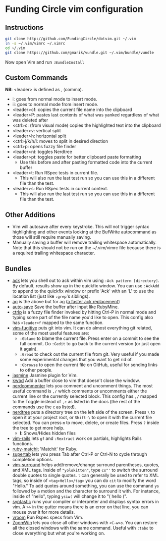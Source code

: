 # Funding Circle vim configuration

## Instructions

```bash
git clone http://github.com/FundingCircle/dotvim.git ~/.vim
ln -s ~/.vim/vimrc ~/.vimrc
cd ~/.vim
git clone https://github.com/gmarik/vundle.git ~/.vim/bundle/vundle
```

Now open Vim and run `:BundleInstall`

## Custom Commands

**NB**: \<leader\> is defined as *,* (comma).

* i: goes from normal mode to insert mode.
* ii: goes to normal mode from insert mode.
* \<leader\>cf: copies the current file name into the clipboard
* \<leader\>P: pastes last contents of what was yanked regardless of what was deleted after
* \<ctrl\>c: (from visual mode) copies the highlighted text into the clipboard
* \<leader\>v: vertical split
* \<leader\>h: horizontal split
* \<ctrl\>j/k/h/l: moves to split in desired direction
* \<ctrl\>p: opens fuzzy file finder
* \<leader\>nt: toggles Nerdtree
* \<leader\>pt: toggles paste for better clipboard paste formatting
    * Use this before and after pasting formatted code into the current buffer
* \<leader\>t: Run RSpec tests in current file.
    * This will also run the last test run so you can use this in a different file than the test.
* \<leader\>s: Run RSpec tests in current context.
    * This will also run the last test run so you can use this in a different file than the test.

## Other Additions

* Vim will autosave after every keystroke. This will not trigger syntax highlighting and other
events looking at the BufWrite autocommand as those will still require manually saving.
* Manually saving a buffer will remove trailing whitespace automatically. Note that this should not
be run on the ~/.vim/vimrc file because there is a required trailing whitespace character.

## Bundles

* [ack](https://github.com/mileszs/ack.vim) lets you shell out to ack within vim using
`:Ack pattern [directory]`. By default, results show up in the quickfix window. You can use
`:AckAdd` to append to the quickfix window or prefix 'Ack' with an 'L' to use the location list
(just like `:grep`'s siblings).
* [ag](https://github.com/epmatsw/ag.vim) is the above but for ag
([a faster ack replacement](https://github.com/ggreer/the_silver_searcher))
* [auto-save](https://github.com/vim-scripts/vim-auto-save) Save the buffer after input like
RubyMine.
* [ctrlp](https://github.com/kien/ctrlp.vim) is a fuzzy file finder invoked by hitting Ctrl-P in
normal mode and typing some part of the file name you'd like to open. This config also has
`<leader>f` mapped to the same function.
* [vim-fugitive](https://github.com/tpope/vim-fugitive) puts git into vim. It can do almost
everything git related, some of the most useful features are:
    * `:Gblame` to blame the current file. Press enter on a commit to see the full commit.
      Do `:Gedit` to go back to the current version (or just open it again).
    * `:Gread` to check out the current file from git. Very useful if you made some experimental
      changes that you want to get rid of.
    * `:Gbrowse` to open the current file on GitHub, useful for sending links to other people.
* [jasmine](https://github.com/claco/jasmine.vim.git) Jasmine plugin for Vim.
* [kwbd](https://github.com/rgarver/Kwbd.vim.git) Add a buffer close to vim that doesn't close the
window.
* [nerdcommenter](https://github.com/scrooloose/nerdcommenter) lets you comment and uncomment
things. The most useful command is `,/` which comments or uncomments either the current line or the
currently selected block. This config has `,/` mapped to the Toggle instead of `,c` as listed in
the docs (the rest of the commands use the `c` as listed).
* [nerdtree](https://github.com/scrooloose/nerdtree) puts a directory tree on the left side of the
screen. Press `\` to open it at your project root, or `Shift-\` to open it with the current file
selected. You can press `m` to move, delete, or create files. Press `?` inside the tree to get more
help.
    * **I**: Shows/Hides hidden files
* [vim-rails](https://github.com/tpope/vim-rails) lets `gf` and `:Rextract` work on partials,
highlights Rails functions.
* [ruby-matchit](https://github.com/vim-scripts/ruby-matchit.git) 'Matchit' for Ruby.
* [supertab](https://github.com/ervandew/supertab) lets you press Tab after Ctrl-P or Ctrl-N to
cycle through completion options.
* [vim-surround](https://github.com/tpope/vim-surround) helps add/remove/change surround
parentheses, quotes, and XML tags. Inside of `"yolokitten"`, type `cs"'` to switch the surround
double quotes to single quotes. `t` can generally be used to refer to XML tags, so inside of
`<tag>Hello</tag>` you can do `cit` to modify the word "Hello."  To add quotes around something,
you can use the command `ys` followed by a motion and the character to surround it with. For
instance, inside of "hello", typing `ysiw(` will change it to "( hello )".
* [syntastic](https://github.com/scrooloose/syntastic) runs your compiler or interpreter and
displays syntax errors in vim. A `>>` in the gutter means there is an error on that line, you can
mouse over it for more details.
* [vroom](https://github.com/thoughtbot/vim-rspec.gi://github.com/skalnik/vim-vroom) Run Rspec
specs from Vim.
* [ZoomWin](http://www.vim.org/scripts/script.php?script_id=508) lets you close all other windows
with `<C-w>o`. You can restore all the closed windows with the same command. Useful with `:tabo` to
close everything but what you're working on.
